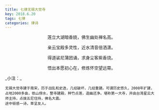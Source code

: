 ```yaml
---
title: 七律无锡大觉寺
key: 2018.6.20
tags: 七律
categories: 律诗
---
```


<p align="center">莲立大湖暗香娆，佛生幽处禅名高。
</p>
<p align="center">亲云宝殿多灵性，近水清音倍洒潇。
</p>
<p align="center">得道裟尼蒲团诵，求身尘客紫香烧。
</p>
<p align="center">悟出本愿初心在，修炼怀空望远霄。
</p>
_小注：_

```
无锡大觉寺建于南宋，历于战乱和史迭，几经破坏，几经重建。可谓历史悠久，2008年扩建，占地2000多亩，依山傍水，整寺建殿，种竹点莲，造幽还净。堪称第一大寺，并由台湾星云大师主持，点拨五尼住持，佛名大震。
途中顿感一诗，草呈友人。
```